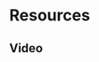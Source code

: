 # Resources

## Video

<YouTube url="https://www.youtube.com/embed/wmtmmMOw0aY" />

<YouTube url="https://www.youtube.com/embed/NLYpUN-oItY" />

<YouTube url="https://www.youtube.com/embed/suJYiRpP1iw" />